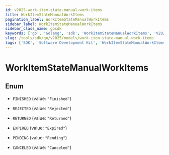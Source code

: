 ```yaml
---
id: v2025-work-item-state-manual-work-items
title: WorkItemStateManualWorkItems
pagination_label: WorkItemStateManualWorkItems
sidebar_label: WorkItemStateManualWorkItems
sidebar_class_name: gosdk
keywords: ['go', 'Golang', 'sdk', 'WorkItemStateManualWorkItems', 'V2025WorkItemStateManualWorkItems'] 
slug: /tools/sdk/go/v2025/models/work-item-state-manual-work-items
tags: ['SDK', 'Software Development Kit', 'WorkItemStateManualWorkItems', 'V2025WorkItemStateManualWorkItems']
---
```


# WorkItemStateManualWorkItems

## Enum


* `FINISHED` (value: `"Finished"`)

* `REJECTED` (value: `"Rejected"`)

* `RETURNED` (value: `"Returned"`)

* `EXPIRED` (value: `"Expired"`)

* `PENDING` (value: `"Pending"`)

* `CANCELED` (value: `"Canceled"`)


